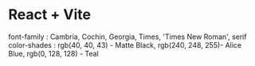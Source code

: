 # React + Vite

 font-family : Cambria, Cochin, Georgia, Times, 'Times New Roman', serif
 color-shades : rgb(40, 40, 43) - Matte Black, rgb(240, 248, 255)- Alice Blue, rgb(0, 128, 128) - Teal

 

 